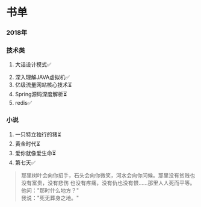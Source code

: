 # 书单
<authorAndTime dateTime='2018-04-27 19:35:06'/>

### 2018年
### 技术类
1. 大话设计模式:white_check_mark:
<!--- more--->
2. 深入理解JAVA虚拟机:white_check_mark:
3. 亿级流量网站核心技术:hourglass_flowing_sand:
4. Spring源码深度解析:hourglass_flowing_sand:
5. redis:white_check_mark:
### 小说
1. 一只特立独行的猪:hourglass_flowing_sand:
2. 黄金时代:hourglass_flowing_sand:
3. 爱你就像爱生命:hourglass_flowing_sand:
4. 第七天:white_check_mark:
> 那里树叶会向你招手，石头会向你微笑，河水会向你问候。那里没有贫贱也没有富贵，没有悲伤
也没有疼痛，没有仇也没有恨……那里人人死而平等。<br/>
> 他问："那时什么地方？"<br/>
> 我说："死无葬身之地。"<br/>
